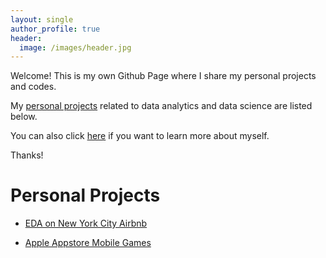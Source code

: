 ```yaml
---
layout: single
author_profile: true
header:
  image: /images/header.jpg
---
```


Welcome! This is my own Github Page where I share my personal projects and codes.

My [personal projects](https://junsu-ku.github.io/projects/) related to data analytics and data science are listed below.

You can also click [here](https://junsu-ku.github.io/about/) if you want to learn more about myself.

Thanks!



# Personal Projects #

- [EDA on New York City Airbnb](https://junsu-ku.github.io/NYC-Airbnb-EDA-in-R/)

- [Apple Appstore Mobile Games](https://junsu-ku.github.io/17K-Mobile-Strategy-Games/)
